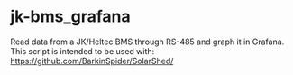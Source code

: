 # jk-bms_grafana
Read data from a JK/Heltec BMS through RS-485 and graph it in Grafana.
This script is intended to be used with:
https://github.com/BarkinSpider/SolarShed/
